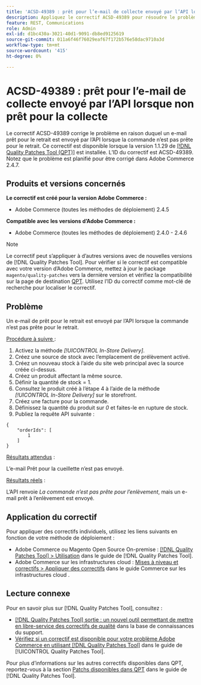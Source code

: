```yaml
---
title: 'ACSD-49389 : prêt pour l’e-mail de collecte envoyé par l’API lorsque non prêt pour la collecte'
description: Appliquez le correctif ACSD-49389 pour résoudre le problème d’Adobe Commerce où un e-mail prêt pour le retrait est envoyé par l’API lorsque la commande n’est pas prête pour le retrait.
feature: REST, Communications
role: Admin
exl-id: d1bc430a-3021-40d1-9091-db8ed9125619
source-git-commit: 011a6f46f76029eaf67f172b576e58dac9710a3d
workflow-type: tm+mt
source-wordcount: '415'
ht-degree: 0%

---
```


# ACSD-49389 : prêt pour l’e-mail de collecte envoyé par l’API lorsque non prêt pour la collecte

Le correctif ACSD-49389 corrige le problème en raison duquel un e-mail prêt pour le retrait est envoyé par l’API lorsque la commande n’est pas prête pour le retrait. Ce correctif est disponible lorsque la version 1.1.29 de [[!DNL Quality Patches Tool (QPT)]](https://experienceleague.adobe.com/fr/docs/commerce-operations/tools/quality-patches-tool/quality-patches-tool-to-self-serve-quality-patches) est installée. L’ID du correctif est ACSD-49389. Notez que le problème est planifié pour être corrigé dans Adobe Commerce 2.4.7.

## Produits et versions concernés

**Le correctif est créé pour la version Adobe Commerce :**

* Adobe Commerce (toutes les méthodes de déploiement) 2.4.5

**Compatible avec les versions d’Adobe Commerce :**

* Adobe Commerce (toutes les méthodes de déploiement) 2.4.0 - 2.4.6

>[!NOTE]
>
>Le correctif peut s’appliquer à d’autres versions avec de nouvelles versions de [!DNL Quality Patches Tool]. Pour vérifier si le correctif est compatible avec votre version d’Adobe Commerce, mettez à jour le package `magento/quality-patches` vers la dernière version et vérifiez la compatibilité sur la page de destination [QPT](https://experienceleague.adobe.com/tools/commerce-quality-patches/index.html?lang=fr). Utilisez l’ID du correctif comme mot-clé de recherche pour localiser le correctif.

## Problème

Un e-mail de prêt pour le retrait est envoyé par l’API lorsque la commande n’est pas prête pour le retrait.

<u>Procédure à suivre </u> :

1. Activez la méthode *[!UICONTROL In-Store Delivery]*.
1. Créez une source de stock avec l’emplacement de prélèvement activé.
1. Créez un nouveau stock à l’aide du site web principal avec la source créée ci-dessus.
1. Créez un produit affectant la même source.
1. Définir la quantité de stock = 1.
1. Consultez le produit créé à l’étape 4 à l’aide de la méthode *[!UICONTROL In-Store Delivery]* sur le storefront.
1. Créez une facture pour la commande.
1. Définissez la quantité du produit sur *0* et faites-le en rupture de stock.
1. Publiez la requête API suivante :

```
{
    "orderIds": [
        1
    ]
}
```

<u>Résultats attendus</u> :

L’e-mail Prêt pour la cueillette n’est pas envoyé.

<u>Résultats réels</u> :

L’API renvoie *La commande n’est pas prête pour l’enlèvement*, mais un e-mail prêt à l’enlèvement est envoyé.

## Application du correctif

Pour appliquer des correctifs individuels, utilisez les liens suivants en fonction de votre méthode de déploiement :

* Adobe Commerce ou Magento Open Source On-premise : [[!DNL Quality Patches Tool] > Utilisation](/help/tools/quality-patches-tool/usage.md) dans le guide de [!DNL Quality Patches Tool].
* Adobe Commerce sur les infrastructures cloud : [Mises à niveau et correctifs > Appliquer des correctifs](https://experienceleague.adobe.com/docs/commerce-cloud-service/user-guide/develop/upgrade/apply-patches.html?lang=fr) dans le guide Commerce sur les infrastructures cloud .

## Lecture connexe

Pour en savoir plus sur [!DNL Quality Patches Tool], consultez :

* [[!DNL Quality Patches Tool] sortie : un nouvel outil permettant de mettre en libre-service des correctifs de qualité](https://experienceleague.adobe.com/fr/docs/commerce-operations/tools/quality-patches-tool/quality-patches-tool-to-self-serve-quality-patches) dans la base de connaissances du support.
* [Vérifiez si un correctif est disponible pour votre problème Adobe Commerce en utilisant [!DNL Quality Patches Tool]](/help/tools/quality-patches-tool/patches-available-in-qpt/check-patch-for-magento-issue-with-magento-quality-patches.md) dans le guide de [!UICONTROL Quality Patches Tool].


Pour plus d’informations sur les autres correctifs disponibles dans QPT, reportez-vous à la section [Patchs disponibles dans QPT](https://experienceleague.adobe.com/tools/commerce-quality-patches/index.html?lang=fr) dans le guide de [!DNL Quality Patches Tool].
